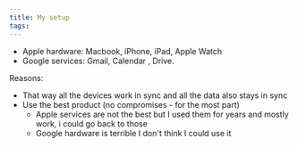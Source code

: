 ```yaml
---
title: My setup
tags:
---
```


- Apple hardware: Macbook, iPhone, iPad, Apple Watch
- Google services: Gmail, Calendar , Drive.

Reasons:

- That way all the devices work in sync and all the data also stays in sync
- Use the best product (no compromises - for the most part)
  - Apple services are not the best but I used them for years and mostly work, i
    could go back to those
  - Google hardware is terrible I don't think I could use it
